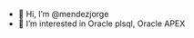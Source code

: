 - 👋 Hi, I’m @mendezjorge
- 👀 I’m interested in Oracle plsql, Oracle APEX 

<!---
mendezjorge/mendezjorge is a ✨ special ✨ repository because its `README.md` (this file) appears on your GitHub profile.
You can click the Preview link to take a look at your changes.
--->
